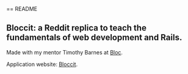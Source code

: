 == README

## Bloccit: a Reddit replica to teach the fundamentals of web development and Rails.

Made with my mentor Timothy Barnes at [Bloc](http://bloc.io).

Application website: [Bloccit](https://tabalie-bloccit.herokuapp.com).
